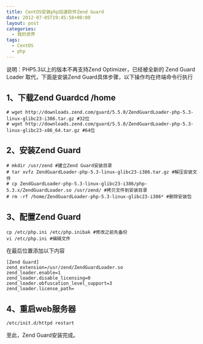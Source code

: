 ```yaml
---
title: CentOS安装php加速软件Zend Guard
date: 2012-07-05T19:45:58+00:00
layout: post
categories:
  - 我的世界
tags:
  - CentOS
  - php
---
```


说明：PHP5.3以上的版本不再支持Zend Optimizer，已经被全新的 Zend Guard Loader 取代，下面是安装Zend Guard具体步骤，以下操作均在终端命令行执行

## 1、下载Zend Guardcd /home
```
# wget http://downloads.zend.com/guard/5.5.0/ZendGuardLoader-php-5.3-linux-glibc23-i386.tar.gz #32位
# wget http://downloads.zend.com/guard/5.5.0/ZendGuardLoader-php-5.3-linux-glibc23-x86_64.tar.gz #64位
```

## 2、安装Zend Guard
```
# mkdir /usr/zend #建立Zend Guard安装目录
# tar xvfz ZendGuardLoader-php-5.3-linux-glibc23-i386.tar.gz #解压安装文件
# cp ZendGuardLoader-php-5.3-linux-glibc23-i386/php-5.3.x/ZendGuardLoader.so /usr/zend/ #拷贝文件到安装目录
# rm -rf /home/ZendGuardLoader-php-5.3-linux-glibc23-i386* #删除安装包
```
<!--more-->
## 3、配置Zend Guard
```
cp /etc/php.ini /etc/php.inibak #修改之前先备份
vi /etc/php.ini #编辑文件
```

在最后位置添加以下内容
```
[Zend Guard]
zend_extension=/usr/zend/ZendGuardLoader.so
zend_loader.enable=1
zend_loader.disable_licensing=0
zend_loader.obfuscation_level_support=3
zend_loader.license_path=
```

## 4、重启web服务器
```
/etc/init.d/httpd restart
```

至此，Zend Guard安装完成。